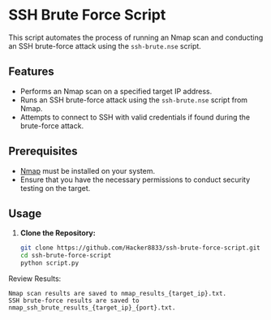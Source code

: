 # SSH Brute Force Script

This script automates the process of running an Nmap scan and conducting an SSH brute-force attack using the `ssh-brute.nse` script.


## Features

- Performs an Nmap scan on a specified target IP address.
- Runs an SSH brute-force attack using the `ssh-brute.nse` script from Nmap.
- Attempts to connect to SSH with valid credentials if found during the brute-force attack.

## Prerequisites

- [Nmap](https://nmap.org/) must be installed on your system.
- Ensure that you have the necessary permissions to conduct security testing on the target.

## Usage

1. **Clone the Repository:**

   ```bash
   git clone https://github.com/Hacker8833/ssh-brute-force-script.git
   cd ssh-brute-force-script
   python script.py

Review Results:

    Nmap scan results are saved to nmap_results_{target_ip}.txt.
    SSH brute-force results are saved to nmap_ssh_brute_results_{target_ip}_{port}.txt.
